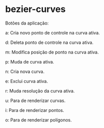 # bezier-curves

Botões da aplicação:

a: Cria novo ponto de controle na curva ativa.

d: Deleta ponto de controle na curva ativa.

m: Modifica posição de ponto na curva ativa.

p: Muda de curva ativa.

n: Cria nova curva.

e: Exclui curva ativa.

r: Muda resolução da curva ativa.

u: Para de renderizar curvas.

i: Para de renderizar pontos.

o: Para de renderizar polígonos.
